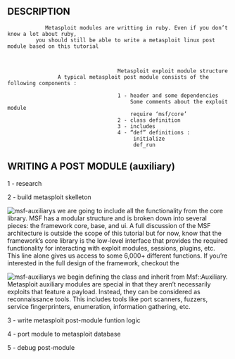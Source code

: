 



##                                                 DESCRIPTION

                Metasploit modules are writting in ruby. Even if you don’t know a lot about ruby,
             you should still be able to write a metasploit linux post module based on this tutorial

  

                                       Metasploit exploit module structure
                    A typical metasploit post module consists of the following components :

                                       1 - header and some dependencies
                                           Some comments about the exploit module
                                           require ‘msf/core’
                                       2 - class definition
                                       3 - includes
                                       4 - “def” definitions :
                                            initialize
                                            def_run





## WRITING A POST MODULE (auxiliary)



1 - research



2 - build metasploit skelleton

![msf-auxiliarys](http://i.cubeupload.com/qOUGPr.png)
we are going to include all the functionality from the core library. MSF has a modular structure and is broken down into several pieces: the framework core, base, and ui. A full discussion of the MSF architecture is outside the scope of this tutorial but for now, know that the framework’s core library is the low-level interface that provides the required functionality for interacting with exploit modules, sessions, plugins, etc. This line alone gives us access to some 6,000+ different functions. If you’re interested in the full design of the framework, checkout the

![msf-auxiliarys](http://i.cubeupload.com/ETlv6v.png)
we begin defining the class and inherit from Msf::Auxiliary. Metasploit auxiliary modules are special in that they aren’t necessarily exploits that feature a payload. Instead, they can be considered as reconnaissance tools. This includes tools like port scanners, fuzzers, service fingerprinters, enumeration, information gathering, etc.




3 - write metasploit post-module funtion logic



4 - port module to metasploit database


5 - debug post-module
